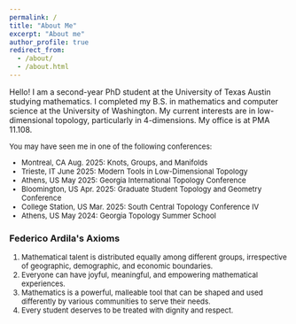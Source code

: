 ```yaml
---
permalink: /
title: "About Me"
excerpt: "About me"
author_profile: true
redirect_from: 
  - /about/
  - /about.html
---
```

Hello! I am a second-year PhD student at the University of Texas Austin studying mathematics. I completed my B.S. in mathematics and computer science at the University of Washington. My current interests are in low-dimensional topology, particularly in 4-dimensions. My office is at PMA 11.108.

<font size = "2"> 
You may have seen me in one of the following conferences:
<ul>
<li>Montreal, CA Aug. 2025: Knots, Groups, and Manifolds</li>
<li>Trieste, IT June 2025: Modern Tools in Low-Dimensional Topology</li>
<li>Athens, US May 2025: Georgia International Topology Conference</li>
<li>Bloomington, US Apr. 2025: Graduate Student Topology and Geometry Conference</li>
<li>College Station, US Mar. 2025: South Central Topology Conference IV</li>
<li>Athens, US May 2024: Georgia Topology Summer School</li>
</ul>
</font>

### Federico Ardila's Axioms
<font size = "2"> 
<ol>
  <li>Mathematical talent is distributed equally among different groups, irrespective of geographic, demographic, and economic boundaries.</li>
  <li>Everyone can have joyful, meaningful, and empowering mathematical experiences. </li>
  <li>Mathematics is a powerful, malleable tool that can be shaped and used differently by various communities to serve their needs.</li>
  <li> Every student deserves to be treated with dignity and respect.</li> 
</ol></font>
